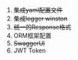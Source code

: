 
1. ~~集成yaml配置文件~~
2. ~~集成logger winston~~
3. ~~统一的Response格式~~
4. ORM框架配置
5. ~~SwaggerUI~~
6. JWT Token
